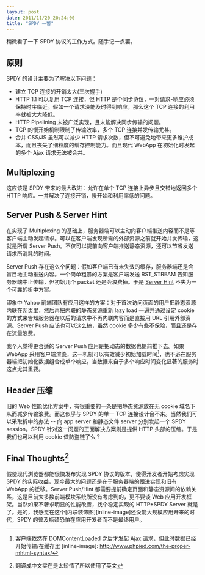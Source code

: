 ```yaml
---
layout: post
date: 2011/11/20 20:24:00
title: "SPDY 一瞥"
---
```

稍微看了一下 SPDY 协议的工作方式。随手记一点罢。

## 原则

SPDY 的设计主要为了解决以下问题：

* 建立 TCP 连接的开销太大(三次握手)
* HTTP 1.1 可以复用 TCP 连接，但 HTTP 是个同步协议，一对请求-响应必须保持时序临近。假如一个请求没能及时得到响应，那么这个 TCP 连接的利用率就被大大降低。
* HTTP Pipelining 未被广泛实现，且未能解决同步传输的问题。
* TCP 的慢开始机制限制了传输效率，多个 TCP 连接并发传输尤甚。
* 合并 CSS/JS 虽然可以减少 HTTP 请求次数，但不可避免地带来更多维护成本，而且丧失了细粒度的缓存控制能力。而且现代 WebApp 在初始化时发起的多个 Ajax 请求无法被合并。

## Multiplexing

这应该是 SPDY 带来的最大改进：允许在单个 TCP 连接上异步且交错地返回多个 HTTP
响应。一并解决了连接开销，慢开始和利用率低的问题。

## Server Push & Server Hint

在实现了 Multiplexing
的基础上，服务器端可以主动向客户端推送内容而不是等客户端主动发起请求。可以在客户端发现所需的外部资源之前就开始并发传输，这就是所谓
Server
Push。不仅可以提前向客户端推送静态资源，还可以节省发送请求所消耗的时间。

Server Push
存在这么个问题：假如客户端已有未失效的缓存，服务器端还是会盲目地主动推送内容。一个简单粗暴的方案是客户端发送
RST\_STREAM 告知服务器端中止传输，但初始几个 packet 还是会浪费掉。于是
[Server Hint](www.chromium.org/spdy/link-headers-and-server-hint)
不失为一个可靠的折中方案。

印象中 Yahoo
前端团队有应用这样的方案：对于首次访问页面的用户把静态资源内联在网页里，然后再把内联的静态资源重新
lazy load 一遍并通过设定 cookie
的方式来告知服务器在以后的请求中不再内联内容而是直接用 URL
引用外部资源。Server Push 应该也可以这么搞，虽然 cookie
多少有些不保险，而且还是存在流量浪费。

我个人觉得更合适的 Server Push 应用是把动态的数据也提前推下去。如果 WebApp
采用客户端渲染，这一机制可以有效减少初始加载时间[^content-loaded]，也不必在服务器端把初始化数据组合成单个响应。当数据来自于多个响应时间变化显著的服务时这点尤其重要。

## Header 压缩

旧的 Web 性能优化方案中，有很重要的一条是把静态资源放在无 cookie
域名下从而减少传输浪费。而这似乎与 SPDY 的单一 TCP
连接设计合不来。当然我们可以采取折中的办法 -- 向 app server 和静态文件
server 分别发起一个 SPDY session。SPDY 针对这一问题的正面解决方案则是提供
HTTP 头部的压缩。于是我们也可以利用 cookie 做防盗链了么？

## Final Thoughts[^final-thoughts]

假使现代浏览器都能很快发布实现 SPDY 协议的版本，使得开发者开始考虑实现 SPDY
的实际收益，现今最大的问题还是在于服务器端的跟进实现和旧有 WebApp
的迁移。Server Push/Hint
都需要提前确定页面和静态资源间的依赖关系，这是目前大多数前端模块系统所没有考虑到的，更不要谈
Web 应用开发框架。当然如果不奢求明显的性能改善，找个稳定实现的 HTTP+SPDY
Server 就是了。是的，我感觉在这个[内联装饰图][inline-image]还没能大规模应用开来的时代，SPDY
的普及瓶颈恐怕在应用开发者而不是最终用户。

[^content-loaded]: 客户端依然在 DOMContentLoaded 之后才发起 Ajax 请求，但此时数据已经开始传输/在缓存里
[inline-image]: http://www.phpied.com/the-proper-mhtml-syntax/
[^final-thoughts]: 翻译成中文实在是太矫情了所以使用了英文
